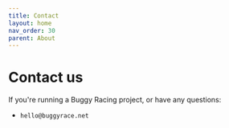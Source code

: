 ```yaml
---
title: Contact
layout: home
nav_order: 30
parent: About
---
```



# Contact us

If you're running a Buggy Racing project, or have any questions:

* `hello@buggyrace.net`

